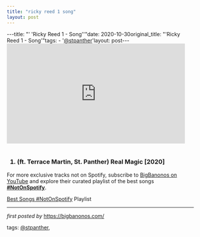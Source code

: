 ```yaml
---
title: "ricky reed 1 song"
layout: post
---
```

---title: "' 'Ricky Reed 1 - Song''"date: 2020-10-30original_title: "'Ricky Reed 1 - Song'"tags:  - '[@stpanther](/tags/stpanther/)'layout: post---<iframe allowfullscreen="" frameborder="0" height="270" src="https://www.youtube.com/embed/UxAk-J6pSR4" width="480"></iframe><br /><br /><h3><ol><li>(ft. Terrace Martin, St. Panther) Real Magic [2020]</li></ol></h3><!--Subscribe and Playlist Links--><div>    <p>For more exclusive tracks not on Spotify, subscribe to <a href="https://www.youtube.com/[@BigBanonos](/tags/BigBanonos/)" target="_blank">BigBanonos on YouTube</a> and explore their curated playlist of the best songs <strong>[#NotOnSpotify](/tags/NotOnSpotify/)</strong>.</p>    <p><a href="https://www.youtube.com/playlist?list=PLtuNtuTatqI0kFahUCbtbfenC_ET5O_tr" target="_blank">Best Songs [#NotOnSpotify](/tags/NotOnSpotify/) Playlist<br /></a></p></div><hr /><p><em>first posted by</em> <a href="https://bigbanonos.com/" rel="noopener" target="_new">https://bigbanonos.com/</a></p><p>tags: [@stpanther](/tags/stpanther/),</p>